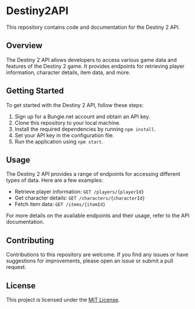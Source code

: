 # Destiny2API

This repository contains code and documentation for the Destiny 2 API. 

## Overview

The Destiny 2 API allows developers to access various game data and features of the Destiny 2 game. It provides endpoints for retrieving player information, character details, item data, and more.

## Getting Started

To get started with the Destiny 2 API, follow these steps:

1. Sign up for a Bungie.net account and obtain an API key.
2. Clone this repository to your local machine.
3. Install the required dependencies by running `npm install`.
4. Set your API key in the configuration file.
5. Run the application using `npm start`.

## Usage

The Destiny 2 API provides a range of endpoints for accessing different types of data. Here are a few examples:

- Retrieve player information: `GET /players/{playerId}`
- Get character details: `GET /characters/{characterId}`
- Fetch item data: `GET /items/{itemId}`

For more details on the available endpoints and their usage, refer to the API documentation.

## Contributing

Contributions to this repository are welcome. If you find any issues or have suggestions for improvements, please open an issue or submit a pull request.

## License

This project is licensed under the [MIT License](LICENSE).
